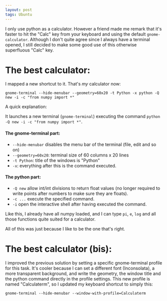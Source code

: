 ```yaml
---
layout: post
tags: Ubuntu
---
```


I only use python as a calculator. However a friend made me remark that it's
faster to hit the "Calc" key from your keyboard and using the default
`gnome-calculator`.  Although I don't quite agree since I always have a
terminal opened, I still decided to make some good use of this otherwise
superfluous "Calc" key.


# The best calculator:

I mapped a new shortcut to it. That's *my* calculator now:

    gnome-terminal --hide-menubar --geometry=60x20 -t Python -x python -Q new -i -c "from numpy import *"

A quick explanation:

It launches a new terminal (`gnome-terminal`) executing the command `python -Q new -i -c "from
numpy import *"`.

#### The gnome-terminal part:

* `--hide-menubar` disables the menu bar of the terminal (file, edit and so on)
* `--geometry=60x20`: terminal size of 60 columns x 20 lines
* `-t Python`: title of the windows is "Python"
* `-x`: everything after this is the command executed.

#### The python part:

* `-Q new` allow int/int divisions to return float values (no longer required
	to write points after numbers to make sure they are floats).
* `-c ...` execute the specified command.
* `-i` open the interactive shell after having executed the command.

Like this, I already have all numpy loaded, and I can type `pi`, `e`, `log` and
all those functions quite suited for a calculator.

All of this was just because I like to be the one that's right.

# The best calculator (bis):

I improved the previous solution by setting a specific gnome-terminal profile
for this task. It's cooler because I can set a different font (Inconsolata), a
more transparent background, and write the geometry, the window title and the
python command directly in the profile settings. This new profile is named
"Calculaterm", so I updated my keyboard shortcut to simply this:

    gnome-terminal --hide-menubar --window-with-profile=Calculaterm

